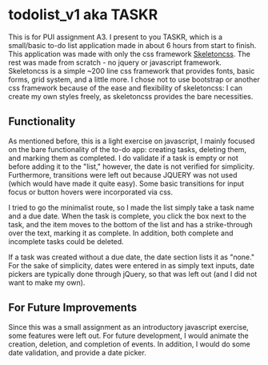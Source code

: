 # todolist_v1 aka TASKR
This is for PUI assignment A3. I present to you TASKR, which is a small/basic to-do list application made in about 6 hours from start to finish. This application was made with only the css framework [Skeletoncss](http://getskeleton.com/). The rest was made from scratch - no jquery or javascript framework. Skeletoncss is a simple ~200 line css framework that provides fonts, basic forms, grid system, and a little more. I chose not to use bootstrap or another css framework because of the ease and flexibility of skeletoncss: I can create my own styles freely, as skeletoncss provides the bare necessities.


## Functionality
As mentioned before, this is a light exercise on javascript, I mainly focused on the bare functionality of the to-do app: creating tasks, deleting them, and marking them as completed. I do validate if a task is empty or not before adding it to the "list," however, the date is not verified for simplicity. Furthermore, transitions were left out because JQUERY was not used (which would have made it quite easy). Some basic transitions for input focus or button hovers were incorporated via css. 

I tried to go the minimalist route, so I made the list simply take a task name and a due date. When the task is complete, you click the box next to the task, and the item moves to the bottom of the list and has a strike-through over the text, marking it as complete. In addition, both complete and incomplete tasks could be deleted. 

If a task was created without a due date, the date section lists it as "none." For the sake of simplicity, dates were entered in as simply text inputs, date pickers are typically done through jQuery, so that was left out (and I did not want to make my own).


## For Future Improvements
Since this was a small assignment as an introductory javascript exercise, some features were left out. For future development, I would animate the creation, deletion, and completion of events. In addition, I would do some date validation, and provide a date picker.
